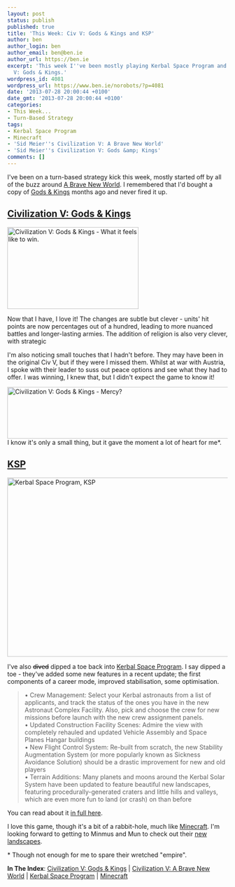 ```yaml
---
layout: post
status: publish
published: true
title: 'This Week: Civ V: Gods & Kings and KSP'
author: ben
author_login: ben
author_email: ben@ben.ie
author_url: https://ben.ie
excerpt: 'This week I''ve been mostly playing Kerbal Space Program and Civilization
  V: Gods & Kings.'
wordpress_id: 4081
wordpress_url: https://www.ben.ie/norobots/?p=4081
date: '2013-07-28 20:00:44 +0100'
date_gmt: '2013-07-28 20:00:44 +0100'
categories:
- This Week...
- Turn-Based Strategy
tags:
- Kerbal Space Program
- Minecraft
- 'Sid Meier''s Civilization V: A Brave New World'
- 'Sid Meier''s Civilization V: Gods &amp; Kings'
comments: []
---
```

<p>I've been on a turn-based strategy kick this week, mostly started off by all of the buzz around <a href="https://www.civilization5.com/bravenewworld/" target="_blank">A Brave New World</a>. I remembered that I'd bought a copy of <a href="https://www.civilization5.com/godsandkings/us/info.php" target="_blank">Gods &amp; Kings</a> months ago and never fired it up.</p>
<p><!--more--></p>
<h2><a href="https://www.civilization5.com/godsandkings/us/info.php" target="_blank">Civilization V: Gods &amp; Kings</a></h2>
<p><img class="alignleft size-medium wp-image-4082" alt="Civilization V: Gods &amp; Kings - What it feels like to win." src="https://thenorobotsblog.com/wp-content/uploads/2013/07/Screen-Shot-2013-07-27-at-00.02.01-300x187.png" width="300" height="187" /></p>
<p>Now that I have, I love it! The changes are subtle but clever - units' hit points are now percentages out of a hundred, leading to more nuanced battles and longer-lasting armies. The addition of religion is also very clever, with strategic</p>
<p>I'm also noticing small touches that I hadn't before. They may have been in the original Civ V, but if they were I missed them. Whilst at war with Austria, I spoke with their leader to suss out peace options and see what they had to offer. I was winning, I knew that, but I didn't expect the game to know it!</p>
<p><img class="aligncenter size-full wp-image-4083" alt="Civilization V: Gods &amp; Kings - Mercy?" src="https://thenorobotsblog.com/wp-content/uploads/2013/07/Screen-Shot-2013-07-27-at-00.02.011.png" width="693" height="118" />I know it's only a small thing, but it gave the moment a lot of heart for me*.</p>
<h2><a href="https://www.kerbalspaceprogram.com" target="_blank">KSP</a></h2>
<p><img class="aligncenter size-full wp-image-4084" alt="Kerbal Space Program, KSP" src="https://thenorobotsblog.com/wp-content/uploads/2013/07/Screen-Shot-2013-07-28-at-20.55.29-e1375041517726.png" width="1273" height="409" /></p>
<p>I've also <span style="color: #000000;"><del>dived</del></span> dipped a toe back into <a href="https://www.kerbalspaceprogram.com" target="_blank">Kerbal Space Program</a>. I say dipped a toe - they've added some new features in a recent update; the first components of a career mode, improved stabilisation, some optimisation.</p>
<blockquote><p>• Crew Management: Select your Kerbal astronauts from a list of applicants, and track the status of the ones you have in the new Astronaut Complex Facility. Also, pick and choose the crew for new missions before launch with the new crew assignment panels.<br />
• Updated Construction Facility Scenes: Admire the view with completely rehauled and updated Vehicle Assembly and Space Planes Hangar buildings<br />
• New Flight Control System: Re-built from scratch, the new Stability Augmentation System (or more popularly known as Sickness Avoidance Solution) should be a drastic improvement for new and old players<br />
• Terrain Additions: Many planets and moons around the Kerbal Solar System have been updated to feature beautiful new landscapes, featuring procedurally-generated craters and little hills and valleys, which are even more fun to land (or crash) on than before</p></blockquote>
<p>You can read about it <a href="https://kerbaldevteam.tumblr.com/post/56459591281/kerbal-space-program-0-21-1-update-patch-is-now" target="_blank">in full here</a>.</p>
<p>I love this game, though it's a bit of a rabbit-hole, much like <a href="https://www.minecraft.net" target="_blank">Minecraft</a>. I'm looking forward to getting to Minmus and Mun to check out their <a href="https://twitter.com/bursaar/status/367225726879399936" target="_blank">new landscapes</a>.</p>
<p>* Though not enough for me to spare their wretched "empire".</p>
<p><strong>In The Index</strong>: <a href="https://www.ben.ie/norobots/game/sid-meiers-civilization-v-gods-kings/">Civilization V: Gods &amp; Kings</a> | <a href="https://www.ben.ie/norobots/game/civ5-bnw/">Civilization V: A Brave New World</a> | <a href="https://www.ben.ie/norobots/game/ksp/">Kerbal Space Program</a> | <a href="https://www.ben.ie/norobots/game/minecraft">Minecraft</a></p>
